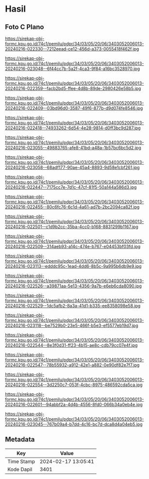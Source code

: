 # Hasil

## Foto C Plano

https://sirekap-obj-formc.kpu.go.id/74c1/pemilu/pdpr/34/03/05/20/06/3403052006013-20240216-022330--7212eead-ce12-456d-a373-0055418f462f.jpg

https://sirekap-obj-formc.kpu.go.id/74c1/pemilu/pdpr/34/03/05/20/06/3403052006013-20240216-023048--6f44cc7b-5a2f-4ca3-9f84-a16bc3528970.jpg

https://sirekap-obj-formc.kpu.go.id/74c1/pemilu/pdpr/34/03/05/20/06/3403052006013-20240216-022359--facb2bd5-ffee-4d8b-89de-2980426e58b5.jpg

https://sirekap-obj-formc.kpu.go.id/74c1/pemilu/pdpr/34/03/05/20/06/3403052006013-20240216-022409--03bd96d0-3587-49f6-877b-d9d074fe8546.jpg

https://sirekap-obj-formc.kpu.go.id/74c1/pemilu/pdpr/34/03/05/20/06/3403052006013-20240216-022418--74933262-6d54-4e28-9814-d0ff3bc9d287.jpg

https://sirekap-obj-formc.kpu.go.id/74c1/pemilu/pdpr/34/03/05/20/06/3403052006013-20240216-023055--49883765-afe8-41bd-a48a-1b57bc6bc5d2.jpg

https://sirekap-obj-formc.kpu.go.id/74c1/pemilu/pdpr/34/03/05/20/06/3403052006013-20240216-023058--68adf177-90ae-45a4-8893-9d58e1cbf261.jpg

https://sirekap-obj-formc.kpu.go.id/74c1/pemilu/pdpr/34/03/05/20/06/3403052006013-20240216-022447--7175cc7e-7d1c-47cf-81f5-50a144a586d3.jpg

https://sirekap-obj-formc.kpu.go.id/74c1/pemilu/pdpr/34/03/05/20/06/3403052006013-20240216-022455--80c6fc76-6c1d-4a61-ad7b-2bc2094ca82f.jpg

https://sirekap-obj-formc.kpu.go.id/74c1/pemilu/pdpr/34/03/05/20/06/3403052006013-20240216-022501--c1d9b2cc-35ba-4cc0-b168-8831299b1167.jpg

https://sirekap-obj-formc.kpu.go.id/74c1/pemilu/pdpr/34/03/05/20/06/3403052006013-20240216-022509--314aeb93-a14c-474e-b767-e04453bf03fd.jpg

https://sirekap-obj-formc.kpu.go.id/74c1/pemilu/pdpr/34/03/05/20/06/3403052006013-20240216-023113--edddc95c-1ead-4dd6-8b5c-9a995b6db9e9.jpg

https://sirekap-obj-formc.kpu.go.id/74c1/pemilu/pdpr/34/03/05/20/06/3403052006013-20240216-022526--a39871aa-5e13-4356-9a7b-e6eb6cda8090.jpg

https://sirekap-obj-formc.kpu.go.id/74c1/pemilu/pdpr/34/03/05/20/06/3403052006013-20240216-022529--1dc5afb2-8a3a-41d1-b335-ee8358098e58.jpg

https://sirekap-obj-formc.kpu.go.id/74c1/pemilu/pdpr/34/03/05/20/06/3403052006013-20240216-023118--be7529b0-23e5-466f-b5e3-ef5577eb19d7.jpg

https://sirekap-obj-formc.kpu.go.id/74c1/pemilu/pdpr/34/03/05/20/06/3403052006013-20240216-022544--8e3f0d31-ff23-4b15-ae8c-cdb79cc07e4f.jpg

https://sirekap-obj-formc.kpu.go.id/74c1/pemilu/pdpr/34/03/05/20/06/3403052006013-20240216-022547--78b55932-a912-42e1-a882-0e90df82e7f7.jpg

https://sirekap-obj-formc.kpu.go.id/74c1/pemilu/pdpr/34/03/05/20/06/3403052006013-20240216-022554--3d2250c7-053f-4cbc-8975-486592cda5ca.jpg

https://sirekap-obj-formc.kpu.go.id/74c1/pemilu/pdpr/34/03/05/20/06/3403052006013-20240216-022601--94abbf2a-4d4b-4556-8fd0-066b34a0eb4e.jpg

https://sirekap-obj-formc.kpu.go.id/74c1/pemilu/pdpr/34/03/05/20/06/3403052006013-20240216-023045--767b09a4-b7dd-4c16-bc7d-dca8d4a04eb5.jpg


## Metadata

| Key        | Value               |
| ---------- | ------------------- |
| Time Stamp | 2024-02-17 13:05:41 |
| Kode Dapil | 3401                |



